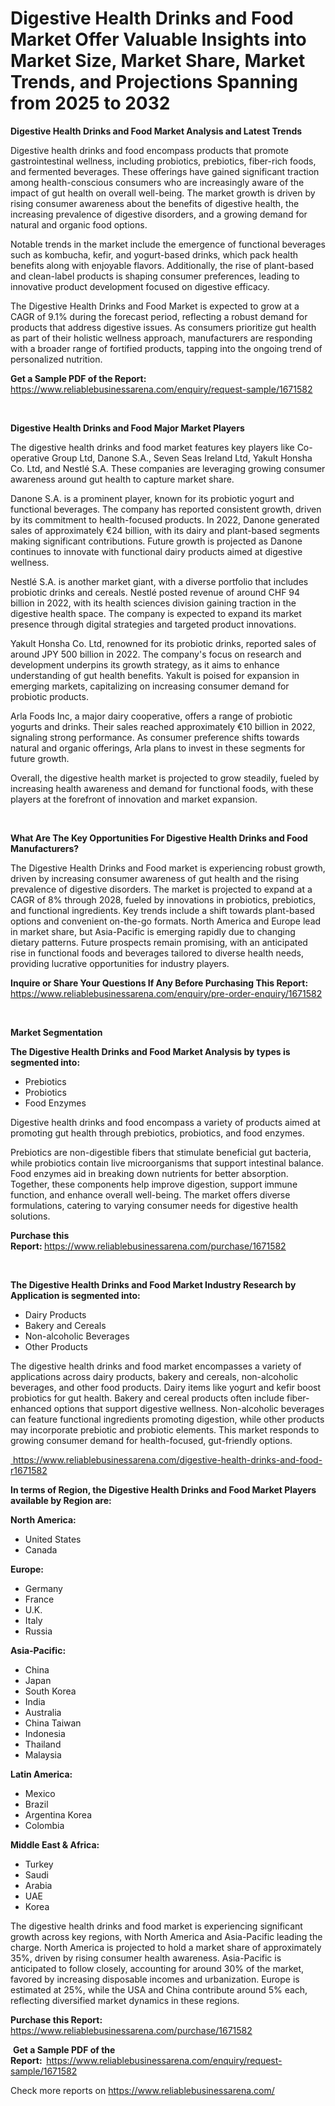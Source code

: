 <p><h1>Digestive Health Drinks and Food Market Offer Valuable Insights into Market Size, Market Share, Market Trends, and Projections Spanning from 2025 to 2032</h1></p><p><strong>Digestive Health Drinks and Food Market Analysis and Latest Trends</strong></p>
<p><p>Digestive health drinks and food encompass products that promote gastrointestinal wellness, including probiotics, prebiotics, fiber-rich foods, and fermented beverages. These offerings have gained significant traction among health-conscious consumers who are increasingly aware of the impact of gut health on overall well-being. The market growth is driven by rising consumer awareness about the benefits of digestive health, the increasing prevalence of digestive disorders, and a growing demand for natural and organic food options.</p><p>Notable trends in the market include the emergence of functional beverages such as kombucha, kefir, and yogurt-based drinks, which pack health benefits along with enjoyable flavors. Additionally, the rise of plant-based and clean-label products is shaping consumer preferences, leading to innovative product development focused on digestive efficacy. </p><p>The Digestive Health Drinks and Food Market is expected to grow at a CAGR of 9.1% during the forecast period, reflecting a robust demand for products that address digestive issues. As consumers prioritize gut health as part of their holistic wellness approach, manufacturers are responding with a broader range of fortified products, tapping into the ongoing trend of personalized nutrition.</p></p>
<p><strong>Get a Sample PDF of the Report:&nbsp;</strong> <a href="https://www.reliablebusinessarena.com/enquiry/request-sample/1671582?utm_campaign=2175&utm_medium=2&utm_source=Github&utm_content=ia&utm_term=25032025&utm_id=digestive-health-drinks-and-food">https://www.reliablebusinessarena.com/enquiry/request-sample/1671582</a></p>
<p>&nbsp;</p>
<p><strong>Digestive Health Drinks and Food Major Market Players</strong></p>
<p><p>The digestive health drinks and food market features key players like Co-operative Group Ltd, Danone S.A., Seven Seas Ireland Ltd, Yakult Honsha Co. Ltd, and Nestlé S.A. These companies are leveraging growing consumer awareness around gut health to capture market share.</p><p>Danone S.A. is a prominent player, known for its probiotic yogurt and functional beverages. The company has reported consistent growth, driven by its commitment to health-focused products. In 2022, Danone generated sales of approximately €24 billion, with its dairy and plant-based segments making significant contributions. Future growth is projected as Danone continues to innovate with functional dairy products aimed at digestive wellness.</p><p>Nestlé S.A. is another market giant, with a diverse portfolio that includes probiotic drinks and cereals. Nestlé posted revenue of around CHF 94 billion in 2022, with its health sciences division gaining traction in the digestive health space. The company is expected to expand its market presence through digital strategies and targeted product innovations.</p><p>Yakult Honsha Co. Ltd, renowned for its probiotic drinks, reported sales of around JPY 500 billion in 2022. The company's focus on research and development underpins its growth strategy, as it aims to enhance understanding of gut health benefits. Yakult is poised for expansion in emerging markets, capitalizing on increasing consumer demand for probiotic products.</p><p>Arla Foods Inc, a major dairy cooperative, offers a range of probiotic yogurts and drinks. Their sales reached approximately €10 billion in 2022, signaling strong performance. As consumer preference shifts towards natural and organic offerings, Arla plans to invest in these segments for future growth.</p><p>Overall, the digestive health market is projected to grow steadily, fueled by increasing health awareness and demand for functional foods, with these players at the forefront of innovation and market expansion.</p></p>
<p>&nbsp;</p>
<p><strong>What Are The Key Opportunities For Digestive Health Drinks and Food Manufacturers?</strong></p>
<p><p>The Digestive Health Drinks and Food market is experiencing robust growth, driven by increasing consumer awareness of gut health and the rising prevalence of digestive disorders. The market is projected to expand at a CAGR of 8% through 2028, fueled by innovations in probiotics, prebiotics, and functional ingredients. Key trends include a shift towards plant-based options and convenient on-the-go formats. North America and Europe lead in market share, but Asia-Pacific is emerging rapidly due to changing dietary patterns. Future prospects remain promising, with an anticipated rise in functional foods and beverages tailored to diverse health needs, providing lucrative opportunities for industry players.</p></p>
<p><strong>Inquire or Share Your Questions If Any Before Purchasing This Report:</strong> <a href="https://www.reliablebusinessarena.com/enquiry/pre-order-enquiry/1671582?utm_campaign=2175&utm_medium=2&utm_source=Github&utm_content=ia&utm_term=25032025&utm_id=digestive-health-drinks-and-food">https://www.reliablebusinessarena.com/enquiry/pre-order-enquiry/1671582</a></p>
<p>&nbsp;</p>
<p><strong>Market Segmentation</strong></p>
<p><strong>The Digestive Health Drinks and Food Market Analysis by types is segmented into:</strong></p>
<p><ul><li>Prebiotics</li><li>Probiotics</li><li>Food Enzymes</li></ul></p>
<p><p>Digestive health drinks and food encompass a variety of products aimed at promoting gut health through prebiotics, probiotics, and food enzymes. </p><p>Prebiotics are non-digestible fibers that stimulate beneficial gut bacteria, while probiotics contain live microorganisms that support intestinal balance. Food enzymes aid in breaking down nutrients for better absorption. Together, these components help improve digestion, support immune function, and enhance overall well-being. The market offers diverse formulations, catering to varying consumer needs for digestive health solutions.</p></p>
<p><strong>Purchase this Report:&nbsp;</strong><a href="https://www.reliablebusinessarena.com/purchase/1671582?utm_campaign=2175&utm_medium=2&utm_source=Github&utm_content=ia&utm_term=25032025&utm_id=digestive-health-drinks-and-food">https://www.reliablebusinessarena.com/purchase/1671582</a></p>
<p>&nbsp;</p>
<p><strong>The Digestive Health Drinks and Food Market Industry Research by Application is segmented into:</strong></p>
<p><ul><li>Dairy Products</li><li>Bakery and Cereals</li><li>Non-alcoholic Beverages</li><li>Other Products</li></ul></p>
<p><p>The digestive health drinks and food market encompasses a variety of applications across dairy products, bakery and cereals, non-alcoholic beverages, and other food products. Dairy items like yogurt and kefir boost probiotics for gut health. Bakery and cereal products often include fiber-enhanced options that support digestive wellness. Non-alcoholic beverages can feature functional ingredients promoting digestion, while other products may incorporate prebiotic and probiotic elements. This market responds to growing consumer demand for health-focused, gut-friendly options.</p></p>
<p><a href="https://www.reliablebusinessarena.com/digestive-health-drinks-and-food-r1671582?utm_campaign=2175&utm_medium=2&utm_source=Github&utm_content=ia&utm_term=25032025&utm_id=digestive-health-drinks-and-food">&nbsp;https://www.reliablebusinessarena.com/digestive-health-drinks-and-food-r1671582</a></p>
<p><strong>In terms of Region, the Digestive Health Drinks and Food Market Players available by Region are:</strong></p>
<p>
    <p> <strong> North America: </strong>
        <ul>
            <li>United States</li>
            <li>Canada</li>
        </ul>
        </p> 
    <p> <strong> Europe: </strong>
        <ul>
            <li>Germany</li>
            <li>France</li>
            <li>U.K.</li>
            <li>Italy</li>
            <li>Russia</li>
        </ul>
        </p> 
    <p> <strong> Asia-Pacific: </strong>
        <ul>
            <li>China</li>
            <li>Japan</li>
            <li>South Korea</li>
            <li>India</li>
            <li>Australia</li>
            <li>China Taiwan</li>
            <li>Indonesia</li>
            <li>Thailand</li>
            <li>Malaysia</li>
        </ul>
        </p> 
    <p> <strong> Latin America: </strong>
        <ul>
            <li>Mexico</li>
            <li>Brazil</li>
            <li>Argentina Korea</li>
            <li>Colombia</li>
        </ul>
        </p> 
    <p> <strong> Middle East & Africa: </strong>
        <ul>
            <li>Turkey</li>
            <li>Saudi</li>
            <li>Arabia</li>
            <li>UAE</li>
            <li>Korea</li>
        </ul>
    </p>
    </p>
<p><p>The digestive health drinks and food market is experiencing significant growth across key regions, with North America and Asia-Pacific leading the charge. North America is projected to hold a market share of approximately 35%, driven by rising consumer health awareness. Asia-Pacific is anticipated to follow closely, accounting for around 30% of the market, favored by increasing disposable incomes and urbanization. Europe is estimated at 25%, while the USA and China contribute around 5% each, reflecting diversified market dynamics in these regions.</p></p>
<p><strong>Purchase this Report: </strong><a href="https://www.reliablebusinessarena.com/purchase/1671582?utm_campaign=2175&utm_medium=2&utm_source=Github&utm_content=ia&utm_term=25032025&utm_id=digestive-health-drinks-and-food">https://www.reliablebusinessarena.com/purchase/1671582</a></p>
<p>&nbsp;<strong>Get a Sample PDF of the Report:&nbsp;&nbsp;</strong><a href="https://www.reliablebusinessarena.com/enquiry/request-sample/1671582?utm_campaign=2175&utm_medium=2&utm_source=Github&utm_content=ia&utm_term=25032025&utm_id=digestive-health-drinks-and-food">https://www.reliablebusinessarena.com/enquiry/request-sample/1671582</a></p>
<p><strong></strong></p>
<p>Check more reports on <a href="https://www.reliablebusinessarena.com/?utm_campaign=2175&utm_medium=2&utm_source=Github&utm_content=ia&utm_term=25032025&utm_id=digestive-health-drinks-and-food">https://www.reliablebusinessarena.com/</a></p>